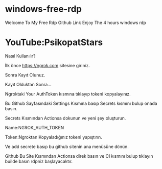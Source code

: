 # windows-free-rdp 
Welcome To My Free Rdp Github Link 
Enjoy The 4 hours windows rdp

# YouTube:PsikopatStars

Nasıl Kullanılır?

İlk önce https://ngrok.com sitesine giriniz.

Sonra Kayıt Olunuz.

Kayıt Olduktan Sonra...

Ngroktaki Your AuthToken kısmına tıklayıp tokeni kopyalayınız.

Bu Github Sayfasındaki Settings Kısmına basıp Secrets kısmını bulup onada basın.

Secrets Kısmından Actionsa dokunun ve yeni şey oluşturun.

Name:NGROK_AUTH_TOKEN

Token:Ngroktan Kopyaladığınız tokeni yapıştırın.

Ve add secrete basıp bu github sitenin ana menüsüne dönün.

Github Bu Site Kısmından Actionsa direk basın ve CI kısmını bulup tıklayın  builde basın rdpniz başlayacaktır.
